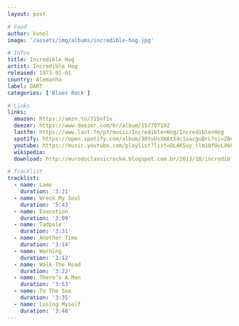 ```yaml
---
layout: post

# Feed
author: kvnol
image: '/assets/img/albums/incredible-hog.jpg'

# Infos
title: Incredible Hog
artist: Incredible Hog
released: 1973-01-01
country: Alemanha
label: DART
categories: ['Blues Rock']

# Links
links:
  amazon: https://amzn.to/315nf1v
  deezer: https://www.deezer.com/br/album/157797192
  lastfm: https://www.last.fm/pt/music/Incredible+Hog/Incredible+Hog
  spotify: https://open.spotify.com/album/30YuUsXm6tX4c1xacguBrL?si=ZBeE2imvS0yZfFNfjv4UEA
  youtube: https://music.youtube.com/playlist?list=OLAK5uy_llm1OfOvLX6h5VPoIpahbeZkGjOpw6wts
  wikipedia:
  download: http://murodoclassicrock4.blogspot.com.br/2013/10/incredible-hog-1973.html

# Tracklist
tracklist:
  - name: Lame
    duration: '3:21'
  - name: Wreck My Soul
    duration: '5:43'
  - name: Execution
    duration: '3:09'
  - name: Tadpole
    duration: '3:31'
  - name: Another Time
    duration: '3:14'
  - name: Warning
    duration: '3:12'
  - name: Walk The Road
    duration: '3:22'
  - name: There’s A Man
    duration: '3:53'
  - name: To The Sea
    duration: '3:35'
  - name: Losing Myself
    duration: '3:48'
---
```

